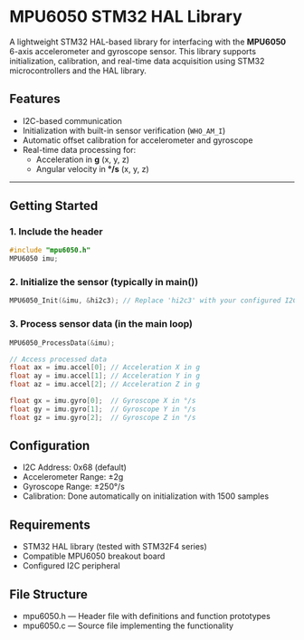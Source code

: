 # MPU6050 STM32 HAL Library

A lightweight STM32 HAL-based library for interfacing with the **MPU6050** 6-axis accelerometer and gyroscope sensor. This library supports initialization, calibration, and real-time data acquisition using STM32 microcontrollers and the HAL library.

## Features

- I2C-based communication
- Initialization with built-in sensor verification (`WHO_AM_I`)
- Automatic offset calibration for accelerometer and gyroscope
- Real-time data processing for:
  - Acceleration in **g** (x, y, z)
  - Angular velocity in **°/s** (x, y, z)

---

## Getting Started

### 1. Include the header
```c
#include "mpu6050.h"
MPU6050 imu;
```

### 2. Initialize the sensor (typically in main())
```C
MPU6050_Init(&imu, &hi2c3); // Replace 'hi2c3' with your configured I2C handle
```

### 3.  Process sensor data (in the main loop)
```c
MPU6050_ProcessData(&imu);

// Access processed data
float ax = imu.accel[0]; // Acceleration X in g
float ay = imu.accel[1]; // Acceleration Y in g
float az = imu.accel[2]; // Acceleration Z in g

float gx = imu.gyro[0];  // Gyroscope X in °/s
float gy = imu.gyro[1];  // Gyroscope Y in °/s
float gz = imu.gyro[2];  // Gyroscope Z in °/s
```
## Configuration
- I2C Address: 0x68 (default)
- Accelerometer Range: ±2g
- Gyroscope Range: ±250°/s
- Calibration: Done automatically on initialization with 1500 samples

## Requirements
- STM32 HAL library (tested with STM32F4 series)
- Compatible MPU6050 breakout board
- Configured I2C peripheral

## File Structure
- mpu6050.h — Header file with definitions and function prototypes
- mpu6050.c — Source file implementing the functionality


